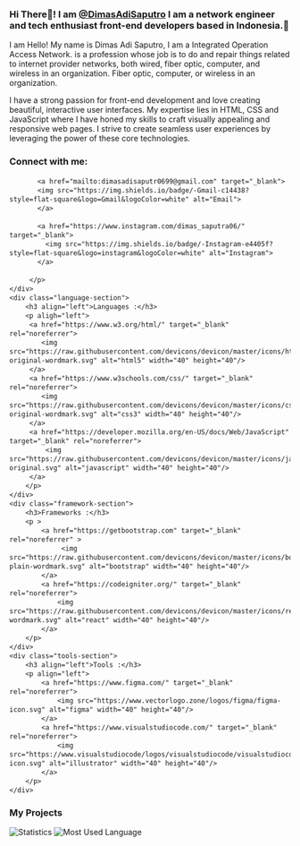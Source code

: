 
<!--
**DimasAdiSaputro/Dimasadisaputro** is a ✨ _special_ ✨ repository because its `README.md` (this file) appears on your GitHub profile.

Here are some ideas to get you started:

- 🔭 I’m currently working on ...
- 🌱 I’m currently learning ...
- 👯 I’m looking to collaborate on ...
- 🤔 I’m looking for help with ...
- 💬 Ask me about ...
- 📫 How to reach me: ...
- 😄 Pronouns: ...
- ⚡ Fun fact: ...
-->

### Hi There👋! <span>I am <a href="http://dimasadisaputro.github.io/">@DimasAdiSaputro<a> I am a network engineer and tech enthusiast front-end developers based in Indonesia.</span>👋

<span>I am <a>
Hello! My name is Dimas Adi Saputro, I am a Integrated Operation Access Network. is a profession whose job is to do and repair things related to internet provider networks, both wired, fiber optic, computer, and wireless in an organization. Fiber optic, computer, or wireless in an organization.
   <p>I have a strong passion for front-end development and love creating beautiful, interactive user interfaces. My expertise lies in HTML, CSS and JavaScript where I have honed my skills to craft visually appealing and responsive web pages. I strive to create seamless user experiences by leveraging the power of these core technologies.
<a></span>


<div class="hero-body-section">
    <div class="social-media-section">
        <h3>Connect with me:</h3>
         <p align="">
           
           <a href="mailto:dimasadisaputr0699@gmail.com" target="_blank">
           <img src="https://img.shields.io/badge/-Gmail-c14438?style=flat-square&logo=Gmail&logoColor=white" alt="Email">
           </a>
         
           <a href="https://www.instagram.com/dimas_saputra06/" target="_blank">
             <img src="https://img.shields.io/badge/-Instagram-e4405f?style=flat-square&logo=instagram&logoColor=white" alt="Instagram">
           </a>
         
         </p>
    </div>
    <div class="language-section">
        <h3 align="left">Languages :</h3>
        <p aligh="left">
         <a href="https://www.w3.org/html/" target="_blank" rel="noreferrer"> 
            <img src="https://raw.githubusercontent.com/devicons/devicon/master/icons/html5/html5-original-wordmark.svg" alt="html5" width="40" height="40"/> 
         </a>
         <a href="https://www.w3schools.com/css/" target="_blank" rel="noreferrer"> 
            <img src="https://raw.githubusercontent.com/devicons/devicon/master/icons/css3/css3-original-wordmark.svg" alt="css3" width="40" height="40"/> 
         </a>
         <a href="https://developer.mozilla.org/en-US/docs/Web/JavaScript" target="_blank" rel="noreferrer">
             <img src="https://raw.githubusercontent.com/devicons/devicon/master/icons/javascript/javascript-original.svg" alt="javascript" width="40" height="40"/> 
         </a>
        </p>
    </div>
    <div class="framework-section">
        <h3>Frameworks :</h3>
        <p >
            <a href="https://getbootstrap.com" target="_blank" rel="noreferrer" >
                 <img src="https://raw.githubusercontent.com/devicons/devicon/master/icons/bootstrap/bootstrap-plain-wordmark.svg" alt="bootstrap" width="40" height="40"/> 
            </a> 
            <a href="https://codeigniter.org/" target="_blank" rel="noreferrer"> 
                <img src="https://raw.githubusercontent.com/devicons/devicon/master/icons/react/codeigniter-wordmark.svg" alt="react" width="40" height="40"/> 
            </a>
        </p>
    </div>
    <div class="tools-section">
        <h3 align="left">Tools :</h3>
        <p align="left"> 
            <a href="https://www.figma.com/" target="_blank" rel="noreferrer"> 
                <img src="https://www.vectorlogo.zone/logos/figma/figma-icon.svg" alt="figma" width="40" height="40"/> 
            </a>  
            <a href="https://www.visualstudiocode.com/" target="_blank" rel="noreferrer"> 
                <img src="https://www.visualstudiocode/logos/visualstudiocode/visualstudiocode-icon.svg" alt="illustrator" width="40" height="40"/> 
            </a>  
        </p>
    </div>
</div>

### My Projects

![Statistics](https://github-readme-stats.vercel.app/api?username=DimasAdiSaputro&show_icons=true&theme=vue-dark)
![Most Used Language](https://github-readme-stats.vercel.app/api/top-langs/?username=DimasAdiSaputro&hide=batchfile&layout=compact&theme=vue-dark)
